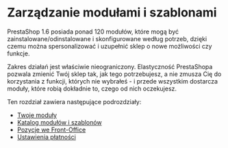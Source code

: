 # Zarządzanie modułami i szablonami

PrestaShop 1.6 posiada ponad 120 modułów, które mogą być zainstalowane/odinstalowane i skonfigurowane według potrzeb, dzięki czemu można spersonalizować i uzupełnić sklep o nowe możliwości czy funkcje.

Zakres działań jest właściwie nieograniczony. Elastyczność PrestaShopa pozwala zmienić Twój sklep tak, jak tego potrzebujesz, a nie zmusza Cię do korzystania z funkcji, których nie wybrałeś - i przede wszystkim dostarcza moduły, które robią dokładnie to, czego od nich oczekujesz.

Ten rozdział zawiera następujące podrozdziały:

* [Twoje moduły](twoje-moduly.md)
* [Katalog modułów i szablonów](katalog-modulow-i-szablonow.md)
* [Pozycje we Front-Office](pozycje-we-front-office.md)
* [Ustawienia płatności](ustawienia-platnosci.md)
